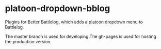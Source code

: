 platoon-dropdown-bblog
======================
Plugins for Better Battlelog, which adds a platoon dropdown menu to Battlelog.

The master branch is used for developing.The gh-pages is used for hosting the production version.
